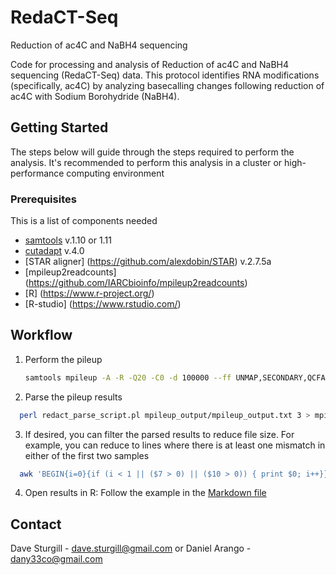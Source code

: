 # RedaCT-Seq
Reduction of ac4C and NaBH4 sequencing

Code for processing and analysis of Reduction of ac4C and NaBH4 sequencing (RedaCT-Seq) data.
This protocol identifies RNA modifications (specifically, ac4C) by analyzing basecalling changes following reduction of ac4C with Sodium Borohydride (NaBH4).


<!-- GETTING STARTED -->
## Getting Started

The steps below will guide through the steps required to perform the analysis. It's recommended to perform this analysis in a cluster or high-performance computing environment

### Prerequisites

This is a list of components needed
* [samtools](http://www.htslib.org/) v.1.10 or 1.11
* [cutadapt](https://cutadapt.readthedocs.io/en/stable/) v.4.0
* [STAR aligner] (https://github.com/alexdobin/STAR) v.2.7.5a
* [mpileup2readcounts] (https://github.com/IARCbioinfo/mpileup2readcounts)
* [R] (https://www.r-project.org/)
* [R-studio] (https://www.rstudio.com/)



<!-- WORKFLOW -->
## Workflow
1. Perform the pileup
   ```sh
   samtools mpileup -A -R -Q20 -C0 -d 100000 --ff UNMAP,SECONDARY,QCFAIL,DUP -f /data/Soberlab/indexes/STAR/hg19_UCSC/ref.fa WT.BH4.bam KO.BH4.chr19.bam WT.Ctrl.chr19.bam | sed 's/        /    *     */g' | mpileup2readcounts 0 -5 true 0 0 > mpileup_output/mpileup_output.txt ;
   ```
2. Parse the pileup results
  ```sh
    perl redact_parse_script.pl mpileup_output/mpileup_output.txt 3 > mpileup_output/mpileup_output_parsed.txt
   ```
3. If desired, you can filter the parsed results to reduce file size.
For example, you can reduce to lines where there is at least one mismatch in either of the first two samples
  ```sh
    awk 'BEGIN{i=0}{if (i < 1 || ($7 > 0) || ($10 > 0)) { print $0; i++}}'  mpileup_output/mpileup_output_parsed.txt >  mpileup_output/mpileup_output_parsed_filtered.txt
   ```
4. Open results in R:  Follow the example in the [Markdown file](RedaCT-Seq.md)




<!-- CONTACT -->
## Contact
Dave Sturgill - dave.sturgill@gmail.com
or
Daniel Arango - dany33co@gmail.com

